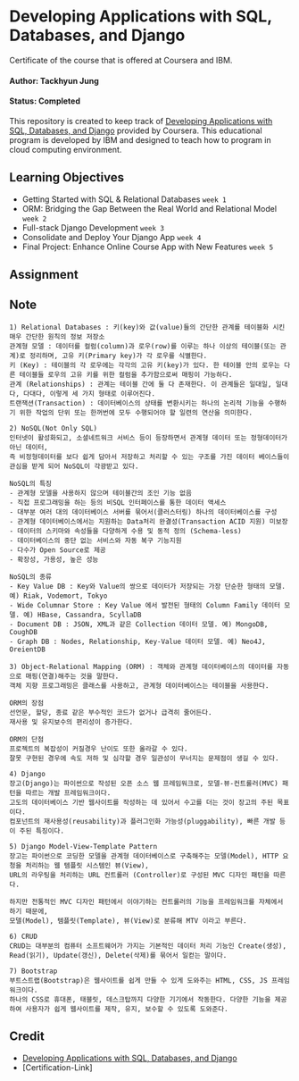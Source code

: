 # Developing Applications with SQL, Databases, and Django

Certificate of the course that is offered at Coursera and IBM.

#### Author: Tackhyun Jung

#### Status: Completed

This repository is created to keep track of [Developing Applications with SQL, Databases, and Django](https://www.coursera.org/learn/developing-applications-with-sql-databases-and-django?) provided by Coursera.
This educational program is developed by IBM and designed to teach how to program in cloud computing environment.

## Learning Objectives

- Getting Started with SQL & Relational Databases `week 1`
- ORM: Bridging the Gap Between the Real World and Relational Model `week 2`
- Full-stack Django Development `week 3`
- Consolidate and Deploy Your Django App `week 4`
- Final Project: Enhance Online Course App with New Features `week 5`

## Assignment


## Note

```
1) Relational Databases : 키(key)와 값(value)들의 간단한 관계를 테이블화 시킨 매우 간단한 원칙의 정보 저장소
관계형 모델 : 데이터를 컬럼(column)과 로우(row)를 이루는 하나 이상의 테이블(또는 관계)로 정리하며, 고유 키(Primary key)가 각 로우를 식별한다.
키 (Key) : 테이블의 각 로우에는 각각의 고유 키(key)가 있다. 한 테이블 안의 로우는 다른 테이블들 로우의 고유 키를 위한 컬럼을 추가함으로써 매핑이 가능하다.
관계 (Relationships) : 관계는 테이블 간에 둘 다 존재한다. 이 관계들은 일대일, 일대다, 다대다, 이렇게 세 가지 형태로 이루어진다.
트랜잭션(Transaction) : 데이터베이스의 상태를 변환시키는 하나의 논리적 기능을 수행하기 위한 작업의 단위 또는 한꺼번에 모두 수행되어야 할 일련의 연산을 의미한다.

2) NoSQL(Not Only SQL)
인터넷이 활성화되고, 소셜네트워크 서비스 등이 등장하면서 관계형 데이터 또는 정형데이터가 아닌 데이터, 
즉 비정형데이터를 보다 쉽게 담아서 저장하고 처리할 수 있는 구조를 가진 데이터 베이스들이 관심을 받게 되어 NoSQL이 각광받고 있다.

NoSQL의 특징
- 관계형 모델을 사용하지 않으며 테이블간의 조인 기능 없음
- 직접 프로그래밍을 하는 등의 비SQL 인터페이스를 통한 데이터 액세스
- 대부분 여러 대의 데이터베이스 서버를 묶어서(클러스터링) 하나의 데이터베이스를 구성
- 관계형 데이터베이스에서는 지원하는 Data처리 완결성(Transaction ACID 지원) 미보장
- 데이터의 스키마와 속성들을 다양하게 수용 및 동적 정의 (Schema-less)
- 데이터베이스의 중단 없는 서비스와 자동 복구 기능지원
- 다수가 Open Source로 제공
- 확장성, 가용성, 높은 성능

NoSQL의 종류
- Key Value DB : Key와 Value의 쌍으로 데이터가 저장되는 가장 단순한 형태의 모델. 예) Riak, Vodemort, Tokyo
- Wide Columnar Store : Key Value 에서 발전된 형태의 Column Family 데이터 모델. 예) HBase, Cassandra, ScyllaDB
- Document DB : JSON, XML과 같은 Collection 데이터 모델. 예) MongoDB, CoughDB
- Graph DB : Nodes, Relationship, Key-Value 데이터 모델. 예) Neo4J, OreientDB

3) Object-Relational Mapping (ORM) : 객체와 관계형 데이터베이스의 데이터를 자동으로 매핑(연결)해주는 것을 말한다.
객체 지향 프로그래밍은 클래스를 사용하고, 관계형 데이터베이스는 테이블을 사용한다.

ORM의 장점
선언문, 할당, 종료 같은 부수적인 코드가 없거나 급격히 줄어든다.
재사용 및 유지보수의 편리성이 증가한다.

ORM의 단점
프로젝트의 복잡성이 커질경우 난이도 또한 올라갈 수 있다.
잘못 구현된 경우에 속도 저하 및 심각할 경우 일관성이 무너지는 문제점이 생길 수 있다.

4) Django
장고(Django)는 파이썬으로 작성된 오픈 소스 웹 프레임워크로, 모델-뷰-컨트롤러(MVC) 패턴을 따르는 개발 프레임워크이다.
고도의 데이터베이스 기반 웹사이트를 작성하는 데 있어서 수고를 더는 것이 장고의 주된 목표이다.
컴포넌트의 재사용성(reusability)과 플러그인화 가능성(pluggability), 빠른 개발 등이 주된 특징이다.

5) Django Model-View-Template Pattern
장고는 파이썬으로 코딩한 모델을 관계형 데이터베이스로 구축해주는 모델(Model), HTTP 요청을 처리하는 웹 템플릿 시스템인 뷰(View), 
URL의 라우팅을 처리하는 URL 컨트롤러 (Controller)로 구성된 MVC 디자인 패턴을 따른다.

하지만 전통적인 MVC 디자인 패턴에서 이야기하는 컨트롤러의 기능을 프레임워크를 자체에서 하기 때문에,
모델(Model), 템플릿(Template), 뷰(View)로 분류해 MTV 이라고 부른다.

6) CRUD
CRUD는 대부분의 컴퓨터 소프트웨어가 가지는 기본적인 데이터 처리 기능인 Create(생성), Read(읽기), Update(갱신), Delete(삭제)를 묶어서 일컫는 말이다. 

7) Bootstrap
부트스트랩(Bootstrap)은 웹사이트를 쉽게 만들 수 있게 도와주는 HTML, CSS, JS 프레임워크이다. 
하나의 CSS로 휴대폰, 태블릿, 데스크탑까지 다양한 기기에서 작동한다. 다양한 기능을 제공하여 사용자가 쉽게 웹사이트를 제작, 유지, 보수할 수 있도록 도와준다.
```

## Credit

- [Developing Applications with SQL, Databases, and Django](https://www.coursera.org/learn/developing-applications-with-sql-databases-and-django?)
- [Certification-Link]
